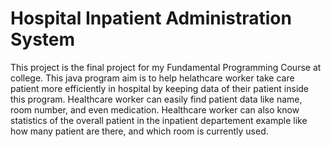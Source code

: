 # Hospital Inpatient Administration System

This project is the final project for my Fundamental Programming Course at college. 
This java program aim is to help helathcare worker take care patient more efficiently in hospital by keeping data of their patient inside this program. Healthcare worker can easily find patient data like name, room number, and even medication. 
Healthcare worker can also know statistics of the overall patient in the inpatient departement example like how many patient are there, and which room is currently used.
